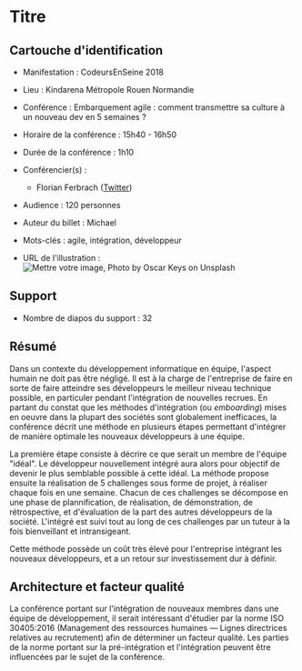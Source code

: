# Titre

## Cartouche d'identification

 - Manifestation : CodeursEnSeine 2018
 - Lieu : Kindarena Métropole Rouen Normandie
 - Conférence : Embarquement agile : comment transmettre sa culture à un nouveau dev en 5 semaines ?
 - Horaire de la conférence : 15h40 - 16h50
 - Durée de la conférence : 1h10
 - Conférencier(s) :
   - Florian Ferbrach ([Twitter](https://twitter.com/fferbach))
   
 - Audience : 120 personnes
 - Auteur du billet : Michael
 - Mots-clés : agile, intégration, développeur
 - URL de l'illustration : ![Mettre votre image, Photo by Oscar Keys on Unsplash](oscar-keys-58399-unsplash.jpg)
   

## Support
 
 - Nombre de diapos du support : 32
 

## Résumé

Dans un contexte du développement informatique en équipe, l'aspect humain ne doit pas être négligé. Il est à la charge de l'entreprise de faire en sorte de faire atteindre ses développeurs le meilleur niveau technique possible, en particuler pendant l'intégration de nouvelles recrues. En partant du constat que les méthodes d'intégration (ou *emboarding*) mises en oeuvre dans la plupart des sociétés sont globalement inefficaces, la conférence décrit une méthode en plusieurs étapes permettant d'intégrer de manière optimale les nouveaux développeurs à une équipe.

La première étape consiste à décrire ce que serait un membre de l'équipe "idéal". Le développeur nouvellement intégré aura alors pour objectif de devenir le plus semblable possible à cette idéal. La méthode propose ensuite la réalisation de 5 challenges sous forme de projet, à réaliser chaque fois en une semaine. Chacun de ces challenges se décompose en une phase de plannification, de réalisation, de démonstration, de rétrospective, et d'évaluation de la part des autres développeurs de la société. L'intégré est suivi tout au long de ces challenges par un tuteur à la fois bienveillant et intransigeant.

Cette méthode possède un coût très élevé pour l'entreprise intégrant les nouveaux développeurs, et a un retour sur investissement dur à définir.


## Architecture et facteur qualité

 La conférence portant sur l'intégration de nouveaux membres dans une équipe de développement, il serait intéressant d'étudier par la norme ISO 30405:2016 (Management des ressources humaines — Lignes directrices relatives au recrutement) afin de déterminer un facteur qualité. Les parties de la norme portant sur la pré-intégration et l'intégration peuvent être influencées par le sujet de la conférence.
